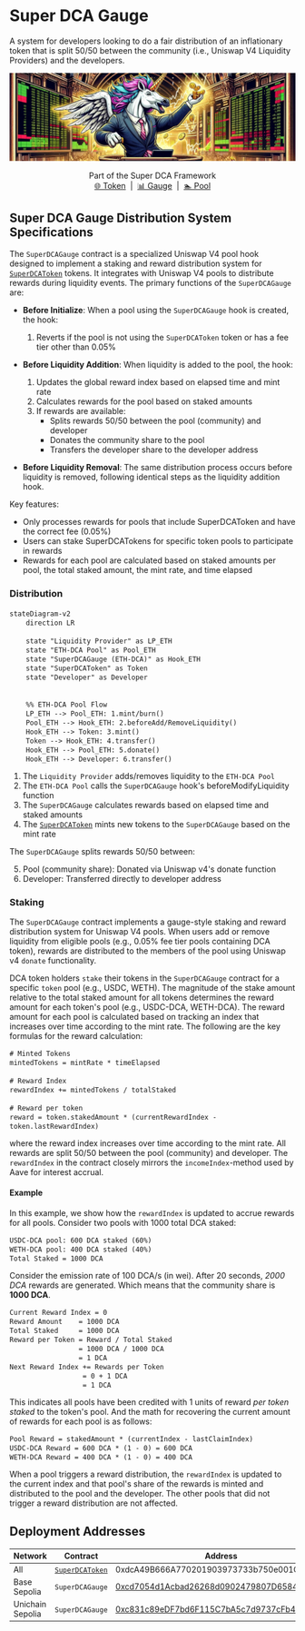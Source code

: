 # Super DCA Gauge
A system for developers looking to do a fair distribution of an inflationary token that is split 50/50 between the community (i.e., Uniswap V4 Liquidity Providers) and the developers.

![Super DCA Gauge](./images/UniswapHookEmitterBanner.jpg)
<div align="center">
Part of the Super DCA Framework
<br> 
<a href="https://github.com/Super-DCA-Tech/super-dca-token">🌐 Token</a> &nbsp;|&nbsp; <a href="https://github.com/Super-DCA-Tech/super-dca-gauge">📊 Gauge</a> &nbsp;|&nbsp; <a href="https://github.com/Super-DCA-Tech/super-dca-token">🏊 Pool</a>
</div>

## Super DCA Gauge Distribution System Specifications
The `SuperDCAGauge` contract is a specialized Uniswap V4 pool hook designed to implement a staking and reward distribution system for [`SuperDCAToken`](https://github.com/Super-DCA-Tech/super-dca-token) tokens. It integrates with Uniswap V4 pools to distribute rewards during liquidity events. The primary functions of the `SuperDCAGauge` are:

- **Before Initialize**: When a pool using the `SuperDCAGauge` hook is created, the hook:
  1. Reverts if the pool is not using the `SuperDCAToken` token or has a fee tier other than 0.05%

- **Before Liquidity Addition**: When liquidity is added to the pool, the hook:
  1. Updates the global reward index based on elapsed time and mint rate
  2. Calculates rewards for the pool based on staked amounts
  3. If rewards are available:
     - Splits rewards 50/50 between the pool (community) and developer
     - Donates the community share to the pool
     - Transfers the developer share to the developer address

- **Before Liquidity Removal**: The same distribution process occurs before liquidity is removed, following identical steps as the liquidity addition hook.

Key features:
- Only processes rewards for pools that include SuperDCAToken and have the correct fee (0.05%)
- Users can stake SuperDCATokens for specific token pools to participate in rewards
- Rewards for each pool are calculated based on staked amounts per pool, the total staked amount, the mint rate, and time elapsed

### Distribution
```mermaid
stateDiagram-v2
    direction LR

    state "Liquidity Provider" as LP_ETH
    state "ETH‑DCA Pool" as Pool_ETH
    state "SuperDCAGauge (ETH‑DCA)" as Hook_ETH
    state "SuperDCAToken" as Token
    state "Developer" as Developer
    

    %% ETH‑DCA Pool Flow
    LP_ETH --> Pool_ETH: 1.mint/burn()
    Pool_ETH --> Hook_ETH: 2.beforeAdd/RemoveLiquidity()
    Hook_ETH --> Token: 3.mint()
    Token --> Hook_ETH: 4.transfer()
    Hook_ETH --> Pool_ETH: 5.donate()
    Hook_ETH --> Developer: 6.transfer()
```
1. The `Liquidity Provider` adds/removes liquidity to the `ETH‑DCA Pool`
2. The `ETH‑DCA Pool` calls the `SuperDCAGauge` hook's beforeModifyLiquidity function
3. The `SuperDCAGauge` calculates rewards based on elapsed time and staked amounts
4. The [`SuperDCAToken`](https://github.com/Super-DCA-Tech/super-dca-token) mints new tokens to the `SuperDCAGauge` based on the mint rate

The `SuperDCAGauge` splits rewards 50/50 between:

   5. Pool (community share): Donated via Uniswap v4's donate function
   6. Developer: Transferred directly to developer address

### Staking
The `SuperDCAGauge` contract implements a gauge-style staking and reward distribution system for Uniswap V4 pools. When users add or remove liquidity from eligible pools (e.g., 0.05% fee tier pools containing DCA token), rewards are distributed to the members of the pool using Uniswap v4 `donate` functionality. 


DCA token holders `stake` their tokens in the `SuperDCAGauge` contract for a specific `token` pool (e.g., USDC, WETH). The magnitude of the stake amount relative to the total staked amount for all tokens determines the reward amount for each token's pool (e.g., USDC-DCA, WETH-DCA). The reward amount for each pool is calculated based on tracking an index that increases over time according to the mint rate. The following are the key formulas for the reward calculation:
```
# Minted Tokens
mintedTokens = mintRate * timeElapsed

# Reward Index
rewardIndex += mintedTokens / totalStaked

# Reward per token
reward = token.stakedAmount * (currentRewardIndex - token.lastRewardIndex)
```
where the reward index increases over time according to the mint rate. All rewards are split 50/50 between the pool (community) and developer. The `rewardIndex` in the contract closely mirrors the `incomeIndex`-method used by Aave for interest accrual. 

#### Example
In this example, we show how the `rewardIndex` is updated to accrue rewards for all pools. Consider two pools with 1000 total DCA staked:
```
USDC-DCA pool: 600 DCA staked (60%)
WETH-DCA pool: 400 DCA staked (40%)
Total Staked = 1000 DCA
```
Consider the emission rate of 100 DCA/s (in wei). After 20 seconds, _2000 DCA_  rewards are generated. Which means that the community share is **1000 DCA**.
```
Current Reward Index = 0 
Reward Amount    = 1000 DCA
Total Staked     = 1000 DCA
Reward per Token = Reward / Total Staked
                 = 1000 DCA / 1000 DCA
                 = 1 DCA
Next Reward Index += Rewards per Token
                  = 0 + 1 DCA
                  = 1 DCA
```
This indicates all pools have been credited with 1 units of reward _per token staked_ to the token's pool. And the math for recovering the current amount of rewards for each pool is as follows:
```
Pool Reward = stakedAmount * (currentIndex - lastClaimIndex)
USDC-DCA Reward = 600 DCA * (1 - 0) = 600 DCA
WETH-DCA Reward = 400 DCA * (1 - 0) = 400 DCA
```
When a pool triggers a reward distribution, the `rewardIndex` is updated to the current index and that pool's share of the rewards is minted and distributed to the pool and the developer. The other pools that did not trigger a reward distribution are not affected.

## Deployment Addresses
| Network | Contract | Address |
| --- | --- | --- |
| All | [`SuperDCAToken`](https://github.com/Super-DCA-Tech/super-dca-token) | 0xdcA49B666A770201903973733b750e001Ca23fEc |
| Base Sepolia | `SuperDCAGauge` | [0xcd7054d1Acbad26268d0902479807D6584F0aa00](https://sepolia.basescan.org/address/0xcd7054d1Acbad26268d0902479807D6584F0aa00) |
| Unichain Sepolia | `SuperDCAGauge` | [0xc831c89eDF7bd6F115C7bA5c7d9737cFb48FEA00](https://unichain-sepolia.blockscout.com/address/0xc831c89eDF7bd6F115C7bA5c7d9737cFb48FEA00) |
